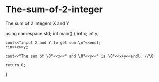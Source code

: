 # The-sum-of-2-integer
The sum of 2 integers X and Y

using namespace std;
int main()
{
	int x;
	int y;
	
	cout<<"input X and Y to get sum:\n"<<endl; 
	cin>>x>>y;
	
	cout<<"The sum of \0"<<x<<" and \0"<<y<<" is \0"<<x+y<<endl; //\0  
	
	return 0;
	
}
